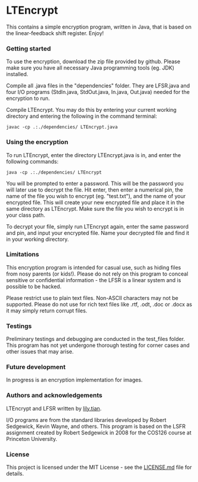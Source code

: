 # LTEncrypt

This contains a simple encryption program, written in Java, that is based on the linear-feedback shift register. Enjoy!

### Getting started

To use the encryption, download the zip file provided by github. Please make sure you have all necessary Java programming tools (eg. JDK) installed.

Compile all .java files in the "dependencies" folder. They are LFSR.java and four I/O programs (StdIn.java, StdOut.java, In.java, Out.java) needed for the encryption to run.

Compile LTEncrypt. You may do this by entering your current working directory and entering the following in the command terminal:

```
javac -cp .:./dependencies/ LTEncrypt.java
```

### Using the encryption

To run LTEncrypt, enter the directory LTEncrypt.java is in, and enter the following commands:

```
java -cp .:./dependencies/ LTEncrypt
```

You will be prompted to enter a password. This will be the password you will later use to decrypt the file. Hit enter, then enter a numerical pin, the name of the file you wish to encrypt (eg. "test.txt"), and the name of your encrypted file. This will create your new encrypted file and place it in the same directory as LTEncrypt. Make sure the file you wish to encrypt is in your class path.

To decrypt your file, simply run LTEncrypt again, enter the same password and pin, and input your encrypted file. Name your decrypted file and find it in your working directory.

### Limitations

This encryption program is intended for casual use, such as hiding files from nosy parents (or kids!). Please do not rely on this program to conceal sensitive or confidential information - the LFSR is a linear system and is possible to be hacked. 

Please restrict use to plain text files. Non-ASCII characters may not be supported. Please do not use for rich text files like .rtf, .odt, .doc or .docx as it may simply return corrupt files. 

### Testings

Preliminary testings and debugging are conducted in the test_files folder. This program has not yet undergone thorough testing for corner cases and other issues that may arise.

### Future development

In progress is an encryption implementation for images.

### Authors and acknowledgements

LTEncrypt and LFSR written by [lily.tian](https://github.com/lily-tian).

I/O programs are from the standard libraries developed by Robert Sedgewick, Kevin Wayne, and others. This program is based on the LSFR assignment created by Robert Sedgewick in 2008 for the COS126 course at Princeton University. 

### License

This project is licensed under the MIT License - see the [LICENSE.md](LICENSE.md) file for details.
